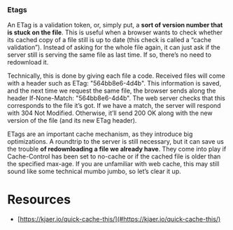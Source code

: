 


### Etags

An ETag is a validation token, or, simply put, a **sort of version number that is stuck on the file**. This is useful when a browser wants to check whether its cached copy of a file still is up to date (this check is called a “cache validation”). Instead of asking for the whole file again, it can just ask if the server still is serving the same file as last time. If so, there’s no need to redownload it.

Technically, this is done by giving each file a code. Received files will come with a header such as ETag: "564bb8e6-4d4b". This information is saved, and the next time we request the same file, the browser sends along the header If-None-Match: "564bb8e6-4d4b". The web server checks that this corresponds to the file it’s got. If we have a match, the server will respond with 304 Not Modified. Otherwise, it’ll send 200 OK along with the new version of the file (and its new ETag header).

ETags are an important cache mechanism, as they introduce big optimizations. A roundtrip to the server is still necessary, but it can save us the trouble **of redownloading a file we already have**. They come into play if Cache-Control has been set to no-cache or if the cached file is older than the specified max-age. If you are unfamiliar with web cache, this may still sound like some technical mumbo jumbo, so let’s clear it up.


# Resources

* [https://kjaer.io/quick-cache-this/](#https://kjaer.io/quick-cache-this/)
